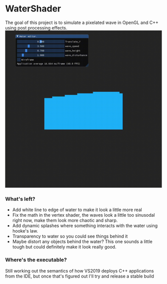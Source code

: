 # WaterShader
The goal of this project is to simulate a pixelated wave in OpenGL and C++ using post processing effects.
<img src=demogif.gif width="550"/>

### What's left?
<ul>
  <li>Add white line to edge of water to make it look a little more real</li>
  <li>Fix the math in the vertex shader, the waves look a little too sinusodal right now, make them look more chaotic and sharp.</li>
  <li>Add dynamic splashes where something interacts with the water using hooke's law.</li>
  <li>Transparency to water so you could see things behind it</li>
  <li>Maybe distort any objects behind the water? This one sounds a little tough but could definitely make it look really good.</li>
</ul>

### Where's the executable?
Still working out the semantics of how VS2019 deploys C++ applications from the IDE, but once that's figured out I'll try and release a stable build
